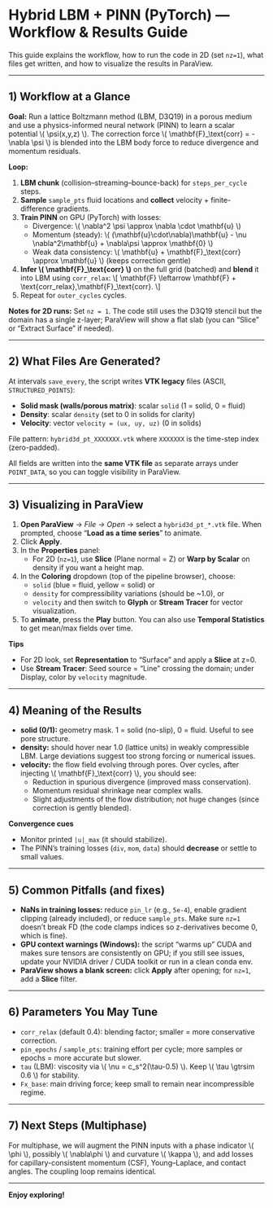 
# Hybrid LBM + PINN (PyTorch) — Workflow & Results Guide

This guide explains the workflow, how to run the code in 2D (set `nz=1`), what files get written, and how to visualize the results in ParaView.

---

## 1) Workflow at a Glance

**Goal:** Run a lattice Boltzmann method (LBM, D3Q19) in a porous medium and use a physics-informed neural network (PINN) to learn a scalar potential \\( \psi(x,y,z) \\). The correction force \\( \mathbf{F}_\text{corr} = - \nabla \psi \\) is blended into the LBM body force to reduce divergence and momentum residuals.

**Loop:**

1. **LBM chunk** (collision–streaming–bounce-back) for `steps_per_cycle` steps.
2. **Sample** `sample_pts` fluid locations and **collect** velocity + finite-difference gradients.
3. **Train PINN** on GPU (PyTorch) with losses:
   - Divergence: \\( \nabla^2 \psi \approx \nabla \cdot \mathbf{u} \\)
   - Momentum (steady): \\( (\mathbf{u}\cdot\nabla)\mathbf{u} - \nu \nabla^2\mathbf{u} + \nabla\psi \approx \mathbf{0} \\)
   - Weak data consistency: \\( \mathbf{u} + \mathbf{F}_\text{corr} \approx \mathbf{u} \\) (keeps correction gentle)
4. **Infer \\( \mathbf{F}_\text{corr} \\)** on the full grid (batched) and **blend** it into LBM using `corr_relax`:
   \\[ \mathbf{F} \leftarrow \mathbf{F} + \text{corr\_relax}\,\mathbf{F}_\text{corr}. \\]
5. Repeat for `outer_cycles` cycles.

**Notes for 2D runs:** Set `nz = 1`. The code still uses the D3Q19 stencil but the domain has a single z-layer; ParaView will show a flat slab (you can “Slice” or “Extract Surface” if needed).

---

## 2) What Files Are Generated?

At intervals `save_every`, the script writes **VTK legacy** files (ASCII, `STRUCTURED_POINTS`):

- **Solid mask (walls/porous matrix)**: scalar `solid` (1 = solid, 0 = fluid)
- **Density**: scalar `density` (set to 0 in solids for clarity)
- **Velocity**: vector `velocity = (ux, uy, uz)` (0 in solids)

File pattern: `hybrid3d_pt_XXXXXXX.vtk` where `XXXXXXX` is the time-step index (zero-padded).

All fields are written into the **same VTK file** as separate arrays under `POINT_DATA`, so you can toggle visibility in ParaView.

---

## 3) Visualizing in ParaView

1. **Open ParaView** → *File → Open* → select a `hybrid3d_pt_*.vtk` file. When prompted, choose “**Load as a time series**” to animate.
2. Click **Apply**.
3. In the **Properties** panel:
   - For 2D (`nz=1`), use **Slice** (Plane normal = Z) or **Warp by Scalar** on density if you want a height map.
4. In the **Coloring** dropdown (top of the pipeline browser), choose:
   - `solid` (blue = fluid, yellow = solid) or
   - `density` for compressibility variations (should be ~1.0), or
   - `velocity` and then switch to **Glyph** or **Stream Tracer** for vector visualization.
5. To **animate**, press the **Play** button. You can also use **Temporal Statistics** to get mean/max fields over time.

**Tips**
- For 2D look, set **Representation** to “Surface” and apply a **Slice** at z=0.
- Use **Stream Tracer**: Seed source = “Line” crossing the domain; under Display, color by `velocity` magnitude.

---

## 4) Meaning of the Results

- **solid (0/1):** geometry mask. 1 = solid (no-slip), 0 = fluid. Useful to see pore structure.
- **density:** should hover near 1.0 (lattice units) in weakly compressible LBM. Large deviations suggest too strong forcing or numerical issues.
- **velocity:** the flow field evolving through pores. Over cycles, after injecting \\( \mathbf{F}_\text{corr} \\), you should see:
  - Reduction in spurious divergence (improved mass conservation).
  - Momentum residual shrinkage near complex walls.
  - Slight adjustments of the flow distribution; not huge changes (since correction is gently blended).

**Convergence cues**
- Monitor printed `|u|_max` (it should stabilize).
- The PINN’s training losses (`div`, `mom`, `data`) should **decrease** or settle to small values.

---

## 5) Common Pitfalls (and fixes)

- **NaNs in training losses:** reduce `pin_lr` (e.g., `5e-4`), enable gradient clipping (already included), or reduce `sample_pts`. Make sure `nz=1` doesn’t break FD (the code clamps indices so z-derivatives become 0, which is fine).
- **GPU context warnings (Windows):** the script “warms up” CUDA and makes sure tensors are consistently on GPU; if you still see issues, update your NVIDIA driver / CUDA toolkit or run in a clean conda env.
- **ParaView shows a blank screen:** click **Apply** after opening; for `nz=1`, add a **Slice** filter.

---

## 6) Parameters You May Tune

- `corr_relax` (default 0.4): blending factor; smaller = more conservative correction.
- `pin_epochs` / `sample_pts`: training effort per cycle; more samples or epochs = more accurate but slower.
- `tau` (LBM): viscosity via \\( \nu = c_s^2(\tau-0.5) \\). Keep \\( \tau \gtrsim 0.6 \\) for stability.
- `Fx_base`: main driving force; keep small to remain near incompressible regime.

---

## 7) Next Steps (Multiphase)

For multiphase, we will augment the PINN inputs with a phase indicator \\( \phi \\), possibly \\( \nabla\phi \\) and curvature \\( \kappa \\), and add losses for capillary-consistent momentum (CSF), Young–Laplace, and contact angles. The coupling loop remains identical.

---

**Enjoy exploring!**
